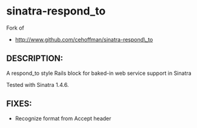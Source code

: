 # sinatra-respond_to

Fork of
* http://www.github.com/cehoffman/sinatra-respond\_to

## DESCRIPTION:

A respond\_to style Rails block for baked-in web service support in Sinatra

Tested with Sinatra 1.4.6.


## FIXES:
* Recognize format from Accept header
